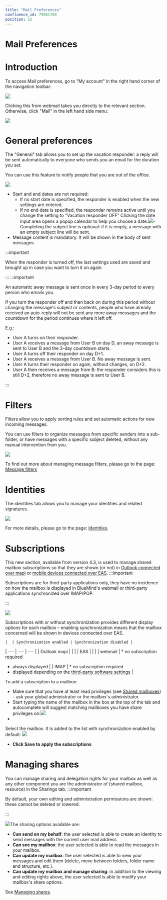```yaml
---
title: "Mail Preferences"
confluence_id: 79861708
position: 52
---
```

# Mail Preferences


# Introduction

To access Mail preferences, go to "My account" in the right hand corner of the navigation toolbar:

![](../../../attachments/79861285/79861295.png)

Clicking this from webmail takes you directly to the relevant section. Otherwise, click "Mail" in the left hand side menu:


![](../../../attachments/79861708/79861730.png)

# General preferences

The "General" tab allows you to set up the vacation responder: a reply will be sent automatically to everyone who sends you an email for the duration you set.

You can use this feature to notify people that you are out of the office.

![](../../../attachments/79861708/79861728.png)

- Start and end dates are not required:
  - If no start date is specified, the responder is enabled when the new settings are entered.
  - If no end date is specified, the responder remains active until you change the setting to "Vacation responder OFF"
Clicking the date input area opens a popup calendar to help you choose a date:![](../../../attachments/79861708/79861726.png)- Completing the subject line is optional: if it is empty, a message with an empty subject line will be sent.
- Message content is mandatory. It will be shown in the body of sent messages.

:::important

When the responder is turned off, the last settings used are saved and brought up in case you want to turn it on again.

:::
:::important

An automatic away message is sent once in every 3-day period to every person who emails you.

If you turn the responder off and then back on during this period without changing the message's subject or contents, people who have already received an auto-reply will not be sent any more away messages and the countdown for the period continues where it left off.

E.g.:

- User A turns on their responder.
- User A receives a message from User B on day D, an away message is sent to User B and the 3-day countdown starts.
- User A turns off their responder on day D+1.
- User A receives a message from User B. No away message is sent.
- User A turns their responder on again, without changes, on D+2.
- User A then receives a message from B: the responder considers this is still D+2, therefore no away message is sent to User B.


:::


# Filters

Filters allow you to apply sorting rules and set automatic actions for new incoming messages.

You can use filters to organize messages from specific senders into a sub-folder, or have messages with a specific subject deleted, without any manual intervention from you.

![](../../../attachments/79861708/79861724.png)

To find out more about managing message filters, please go to the page: [Message filters](/Guide_de_l_utilisateur/La_messagerie/Les_filtres_de_messages/)

# Identities

The identities tab allows you to manage your identities and related signatures.

![](../../../attachments/79861708/79861723.png)

For more details, please go to the page: [Identities](/Guide_de_l_utilisateur/La_messagerie/Les_identités/).

# Subscriptions

This new section, available from version 4.3, is used to manage shared mailbox subscriptions so that they are shown (or not) in [Outlook connected over mapi](/Guide_de_l_utilisateur/Configuration_des_clients_lourds/Synchronisation_avec_Outlook/) or [mobile devices connected over EAS](/Guide_de_l_utilisateur/Configuration_des_périphériques_mobiles/).
:::important

Subscriptions are for third-party applications only, they have no incidence on how the mailbox is displayed in BlueMind's webmail or third-party applications synchronized over IMAP/POP.

:::

![](../../../attachments/79861708/79861712.png)

Subscriptions with or without synchronization provides different display options for each mailbox – enabling synchronization means that the mailbox concerned will be shown in devices connected over EAS.


    |  | Synchronization enabled | Synchronization disabled |
| --- | --- | --- |
| Outlook mapi |  |  |
| EAS |  |  |
| webmail | * no subscription required
* always displayed
 |
| IMAP | * no subscription required
* displayed depending on the [third-party software settings](Configuring-Thick-Clients_79862301.html)
 |


To add a subscription to a mailbox:

- Make sure that you have at least read privileges (see [Shared mailboxes](/Guide_de_l_utilisateur/La_messagerie/Les_boites_aux_lettres_partagées/)) – ask your global administrator or the mailbox's administrator.
- Start typing the name of the mailbox in the box at the top of the tab and autocomplete will suggest matching mailboxes you have share privileges on:![](../../../attachments/79861708/79861714.png)
- 
Select the mailbox.
It is added to the list with synchronization enabled by default:
![](../../../attachments/79861708/79861713.png)

-  **Click ****Save**** to apply the subscriptions**


# Managing shares

You can manage sharing and delegation rights for your mailbox as well as any other component you are the administrator of (shared mailbox, resource) in the Sharings tab.
:::important

By default, your own editing and administration permissions are shown: these cannot be deleted or lowered.

:::

![](../../../attachments/79861708/79861709.png)The sharing options available are:

- **Can send on my behalf**: the user selected is able to create an identity to send messages with the current user mail address
- **Can see my mailbox**: the user selected is able to read the messages in your mailbox.
- **Can update my mailbox**: the user selected is able to view your messages and edit them (delete, move between folders, folder name and structure, etc.).
- **Can update my mailbox and manage sharing**: in addition to the viewing and editing rights above, the user selected is able to modify your mailbox's share options.


See [Managing shares](/Guide_de_l_utilisateur/Gestion_des_partages/).


